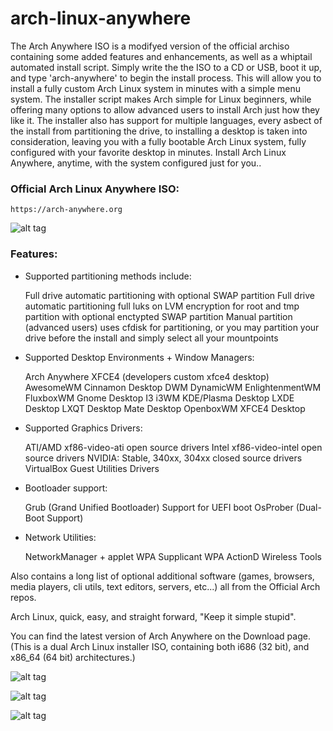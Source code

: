 # arch-linux-anywhere

The Arch Anywhere ISO is a modifyed version of the official archiso containing some added features and enhancements, as well as a whiptail automated install script. Simply write the the ISO to a CD or USB, boot it up, and type 'arch-anywhere' to begin the install process. This will allow you to install a fully custom Arch Linux system in minutes with a simple menu system. The installer script makes Arch simple for Linux beginners, while offering many options to allow advanced users to install Arch just how they like it. The installer also has support for multiple languages, every asbect of the install from partitioning the drive, to installing a desktop is taken into consideration, leaving you with a fully bootable Arch Linux system, fully configured with your favorite desktop in minutes. Install Arch Linux Anywhere, anytime, with the system configured just for you.. 

### Official Arch Linux Anywhere ISO:

	https://arch-anywhere.org

![alt tag](http://arch-anywhere.org/images/installer/issue.png)

### Features:

* Supported partitioning methods include:

    Full drive automatic partitioning with optional SWAP partition
    Full drive automatic partitioning full luks on LVM encryption for root and tmp partition with optional enctypted SWAP partition
    Manual partition (advanced users) uses cfdisk for partitioning, or you may partition your drive before the install and simply select all your mountpoints

* Supported Desktop Environments + Window Managers:

    Arch Anywhere XFCE4 (developers custom xfce4 desktop)
    AwesomeWM
    Cinnamon Desktop
    DWM DynamicWM
    EnlightenmentWM
    FluxboxWM
    Gnome Desktop
    I3 i3WM
    KDE/Plasma Desktop
    LXDE Desktop
    LXQT Desktop
    Mate Desktop
    OpenboxWM
    XFCE4 Desktop

* Supported Graphics Drivers:

    ATI/AMD xf86-video-ati open source drivers
    Intel xf86-video-intel open source drivers
    NVIDIA: Stable, 340xx, 304xx closed source drivers
    VirtualBox Guest Utilities Drivers

* Bootloader support:

    Grub (Grand Unified Bootloader)
    Support for UEFI boot
    OsProber (Dual-Boot Support)

* Network Utilities:

    NetworkManager + applet
    WPA Supplicant
    WPA ActionD
    Wireless Tools

Also contains a long list of optional additional software (games, browsers, media players, cli utils, text editors, servers, etc...) all from the Official Arch repos.

Arch Linux, quick, easy, and straight forward, "Keep it simple stupid".

You can find the latest version of Arch Anywhere on the Download page.
(This is a dual Arch Linux installer ISO, containing both i686 (32 bit), and x86_64 (64 bit) architectures.)

![alt tag](http://arch-anywhere.org/images/arch-anywhere-splash.png)

![alt tag](http://arch-anywhere.org/images/installer/install2.png)

![alt tag](http://arch-anywhere.org/images/installer/chroot.png)
